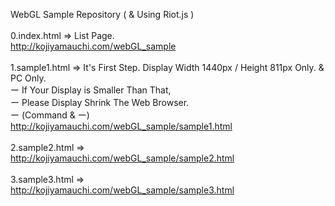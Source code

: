 WebGL Sample Repository ( & Using Riot.js )<br>
<br>
0.index.html => List Page.<br>
<http://kojiyamauchi.com/webGL_sample><br>
<br>
1.sample1.html => It's First Step. Display Width 1440px / Height 811px Only. & PC Only.<br>
ー If Your Display is Smaller Than That,<br>
ー Please Display Shrink The Web Browser.<br>
ー (Command & ー)<br>
<http://kojiyamauchi.com/webGL_sample/sample1.html><br>
<br>
2.sample2.html =><br>
<http://kojiyamauchi.com/webGL_sample/sample2.html><br>
<br>
3.sample3.html =><br>
<http://kojiyamauchi.com/webGL_sample/sample3.html><br>

